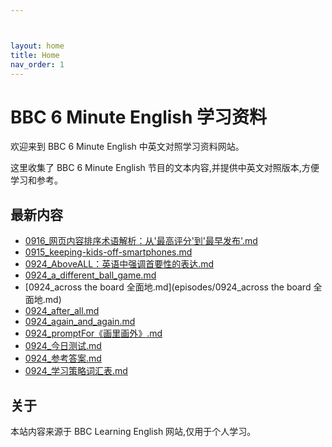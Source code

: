 ```yaml
---



layout: home
title: Home
nav_order: 1
---
```


# BBC 6 Minute English 学习资料

欢迎来到 BBC 6 Minute English 中英文对照学习资料网站。

这里收集了 BBC 6 Minute English 节目的文本内容,并提供中英文对照版本,方便学习和参考。

## 最新内容

- [0916_网页内容排序术语解析：从'最高评分'到'最早发布'.md](episodes/0916_网页内容排序术语解析：从'最高评分'到'最早发布'.md)
- [0915_keeping-kids-off-smartphones.md](episodes/0915_keeping-kids-off-smartphones.md)
- [0924_AboveALL：英语中强调首要性的表达.md](episodes/0924_AboveALL：英语中强调首要性的表达.md)
- [0924_a_different_ball_game.md](episodes/0924_a_different_ball_game.md)
- [0924_across the board 全面地.md](episodes/0924_across the board 全面地.md)
- [0924_after_all.md](episodes/0924_after_all.md)
- [0924_again_and_again.md](episodes/0924_again_and_again.md)
- [0924_promptFor《画里画外》.md](episodes/0924_promptFor《画里画外》.md)
- [0924_今日测试.md](episodes/0924_今日测试.md)
- [0924_参考答案.md](episodes/0924_参考答案.md)
- [0924_学习策略词汇表.md](episodes/0924_学习策略词汇表.md)

## 关于

本站内容来源于 BBC Learning English 网站,仅用于个人学习。
